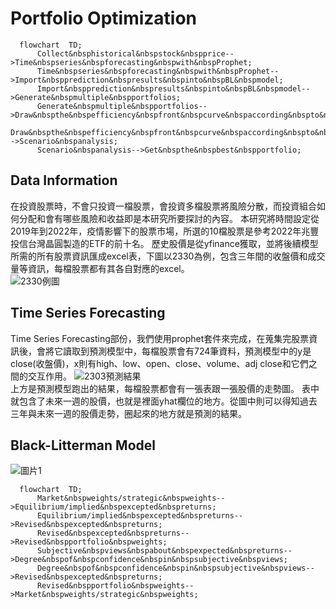 # Portfolio Optimization
```mermaid
  flowchart  TD;
      Collect&nbsphistorical&nbspstock&nbspprice-->Time&nbspseries&nbspforecasting&nbspwith&nbspProphet;
      Time&nbspseries&nbspforecasting&nbspwith&nbspProphet-->Import&nbspprediction&nbspresults&nbspinto&nbspBL&nbspmodel;
      Import&nbspprediction&nbspresults&nbspinto&nbspBL&nbspmodel-->Generate&nbspmultiple&nbspportfolios;
      Generate&nbspmultiple&nbspportfolios-->Draw&nbspthe&nbspefficiency&nbspfront&nbspcurve&nbspaccording&nbspto&nbspER&nbspand&nbspp;
      Draw&nbspthe&nbspefficiency&nbspfront&nbspcurve&nbspaccording&nbspto&nbspER&nbspand&nbspp-->Scenario&nbspanalysis;
      Scenario&nbspanalysis-->Get&nbspthe&nbspbest&nbspportfolio;
```
## Data Information
在投資股票時，不會只投資一檔股票，會投資多檔股票將風險分散，而投資組合如何分配和會有哪些風險和收益即是本研究所要探討的內容。  本研究將時間設定從2019年到2022年，疫情影響下的股票市場，所選的10檔股票是參考2022年兆豐投信台灣晶圓製造的ETF的前十名。  歷史股價是從yfinance獲取，並將後續模型所需的所有股票資訊匯成excel表，下圖以2330為例，包含三年間的收盤價和成交量等資訊，每檔股票都有其各自對應的excel。  
![2330例圖](https://user-images.githubusercontent.com/117811061/209637465-59c99895-527e-480e-b1a9-9c1b605945d3.jpg)
## Time Series Forecasting
Time Series Forecasting部份，我們使用prophet套件來完成，在蒐集完股票資訊後，會將它讀取到預測模型中，每檔股票會有724筆資料，預測模型中的y是close(收盤價)，x則有high、low、open、close、volume、adj close和它們之間的交互作用。
![2303預測結果](https://user-images.githubusercontent.com/117811061/209639053-c7b5f913-ed3d-4e78-b2d8-70c0e5b04fd9.jpg)  
上方是預測模型跑出的結果，每檔股票都會有一張表跟一張股價的走勢圖。  表中就包含了未來一週的股價，也就是裡面yhat欄位的地方。從圖中則可以得知過去三年與未來一週的股價走勢，圈起來的地方就是預測的結果。
## Black-Litterman Model  
![圖片1](https://user-images.githubusercontent.com/117811033/209641593-aaff8abf-80db-4187-be78-cf6502adf15d.png)

```mermaid
  flowchart  TD;
      Market&nbspweights/strategic&nbspweights-->Equilibrium/implied&nbspexcepted&nbspreturns;
      Equilibrium/implied&nbspexcepted&nbspreturns-->Revised&nbspexcepted&nbspreturns;
      Revised&nbspexcepted&nbspreturns-->Revised&nbspportfolio&nbspweights;
      Subjective&nbspviews&nbspabout&nbspexpected&nbspreturns-->Degree&nbspof&nbspconfidence&nbspin&nbspsubjective&nbspviews;
      Degree&nbspof&nbspconfidence&nbspin&nbspsubjective&nbspviews-->Revised&nbspexcepted&nbspreturns;
      Revised&nbspportfolio&nbspweights-->Market&nbspweights/strategic&nbspweights;
```
